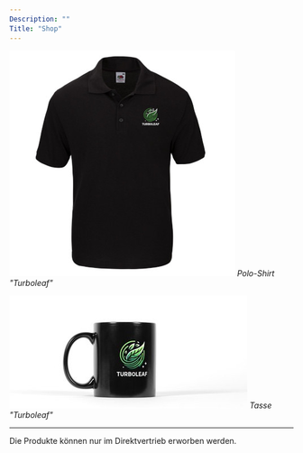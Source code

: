```yaml
---
Description: ""
Title: "Shop"
---
```


![Polo Shirt "Turboleaf"](turboleaf-polo-shirt.jpg)
_Polo-Shirt "Turboleaf"_

![Tasse "Turboleaf" - Founders Edition](turboleaf-tasse.jpg)
_Tasse "Turboleaf"_

-----

Die Produkte können nur im Direktvertrieb erworben werden.